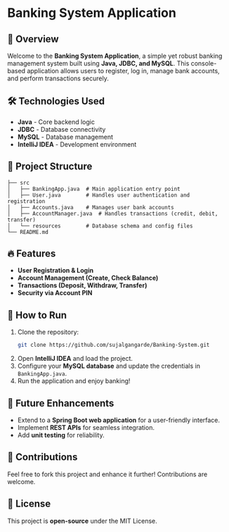 # Banking System Application

## 🚀 Overview
Welcome to the **Banking System Application**, a simple yet robust banking management system built using **Java, JDBC, and MySQL**. This console-based application allows users to register, log in, manage bank accounts, and perform transactions securely.

## 🛠️ Technologies Used
- **Java** - Core backend logic
- **JDBC** - Database connectivity
- **MySQL** - Database management
- **IntelliJ IDEA** - Development environment

## 📂 Project Structure
```
├── src
│   ├── BankingApp.java  # Main application entry point
│   ├── User.java        # Handles user authentication and registration
│   ├── Accounts.java    # Manages user bank accounts
│   ├── AccountManager.java  # Handles transactions (credit, debit, transfer)
│   └── resources        # Database schema and config files
└── README.md
```

## 🔥 Features
- **User Registration & Login**
- **Account Management (Create, Check Balance)**
- **Transactions (Deposit, Withdraw, Transfer)**
- **Security via Account PIN**

## 📌 How to Run
1. Clone the repository:
   ```sh
   git clone https://github.com/sujalgangarde/Banking-System.git
   ```
2. Open **IntelliJ IDEA** and load the project.
3. Configure your **MySQL database** and update the credentials in `BankingApp.java`.
4. Run the application and enjoy banking!

## 🌟 Future Enhancements
- Extend to a **Spring Boot web application** for a user-friendly interface.
- Implement **REST APIs** for seamless integration.
- Add **unit testing** for reliability.

## 🤝 Contributions
Feel free to fork this project and enhance it further! Contributions are welcome. 

## 📜 License
This project is **open-source** under the MIT License.

